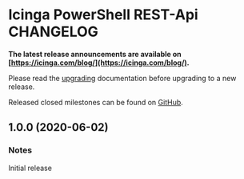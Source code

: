 # Icinga PowerShell REST-Api CHANGELOG

**The latest release announcements are available on [https://icinga.com/blog/](https://icinga.com/blog/).**

Please read the [upgrading](30-Upgrading-API-Checks.md) documentation before upgrading to a new release.

Released closed milestones can be found on [GitHub](https://github.com/Icinga/icinga-powershell-apichecks/milestones?state=closed).

## 1.0.0 (2020-06-02)

### Notes

Initial release
